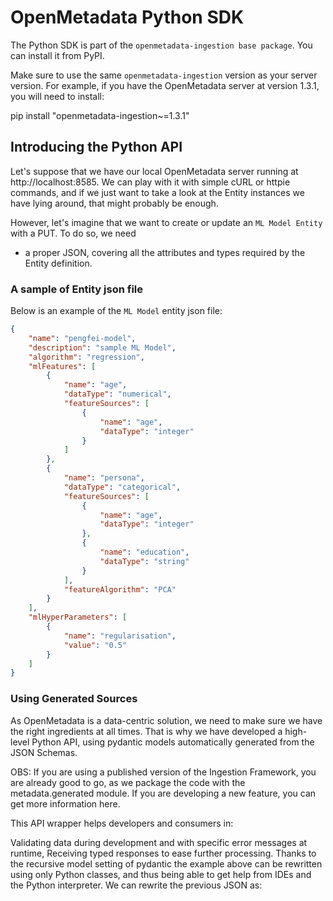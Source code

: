 # OpenMetadata Python SDK

The Python SDK is part of the `openmetadata-ingestion base package`. You can install it from PyPI.

Make sure to use the same `openmetadata-ingestion` version as your server version. For example, if you have the 
OpenMetadata server at version 1.3.1, you will need to install:

pip install "openmetadata-ingestion~=1.3.1"

## Introducing the Python API

Let's suppose that we have our local OpenMetadata server running at http://localhost:8585. We can play with it 
with simple cURL or httpie commands, and if we just want to take a look at the Entity instances we have 
lying around, that might probably be enough.

However, let's imagine that we want to create or update an `ML Model Entity` with a PUT. To do so, we need
- a proper JSON, covering all the attributes and types required by the Entity definition.

### A sample of Entity json file 

Below is an example of the `ML Model` entity json file:

```json
{
    "name": "pengfei-model",
    "description": "sample ML Model",
    "algorithm": "regression",
    "mlFeatures": [
        {
            "name": "age",
            "dataType": "numerical",
            "featureSources": [
                {
                    "name": "age",
                    "dataType": "integer"
                }
            ]
        },
        {
            "name": "persona",
            "dataType": "categorical",
            "featureSources": [
                {
                    "name": "age",
                    "dataType": "integer"
                },
                {
                    "name": "education",
                    "dataType": "string"
                }
            ],
            "featureAlgorithm": "PCA"
        }
    ],
    "mlHyperParameters": [
        {
            "name": "regularisation",
            "value": "0.5"
        }
    ]
}
```

### Using Generated Sources

As OpenMetadata is a data-centric solution, we need to make sure we have the right ingredients at all times. That is 
why we have developed a high-level Python API, using pydantic models automatically generated from the JSON Schemas.

OBS: If you are using a published version of the Ingestion Framework, you are already good to go, as we package the code with the metadata.generated module. If you are developing a new feature, you can get more information here.

This API wrapper helps developers and consumers in:

Validating data during development and with specific error messages at runtime,
Receiving typed responses to ease further processing.
Thanks to the recursive model setting of pydantic the example above can be rewritten using only Python classes, and thus being able to get help from IDEs and the Python interpreter. We can rewrite the previous JSON as: